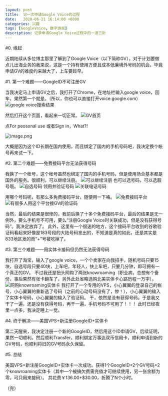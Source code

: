 ```yaml
---
layout: post
title:  记一次申请Google Voice的过程
date:   2020-06-21 16:14:00 +0800
categories: 兴趣
tags: [GoogleVoice, 数字游民]
description: 记录申请Google Voice过程中的一波三折
---
```


#0. 缘起

近期陆续从多位博主那里了解到了Google Voice（以下简称GV），对于计划要做点儿出海业务的我来说，这是一个持有使用方便且成本低廉境外号码的机会。毕竟申请GV的难度约来越大了，上车要趁早。
<!-- more -->

#1. 第一个难题——GoogleID不可注册GV

当我决定马上申请GV之后，我打开了Chrome，在地址栏输入google voice，回车，果然第一个就是。（所以，你也可以直接打开voice.google.com）
![google voice搜索结果](https://upload-images.jianshu.io/upload_images/1428493-21a15ae8daf90812.png?imageMogr2/auto-orient/strip%7CimageView2/2/w/1240)

然后打开这个页面，看起来一切正常。
![GV首页](https://upload-images.jianshu.io/upload_images/1428493-0385463c5d04b86e.png?imageMogr2/auto-orient/strip%7CimageView2/2/w/1240)

点For peosonal use 或者Sign in，What?!

![image.png](https://upload-images.jianshu.io/upload_images/1428493-c6f17ef86f08d30d.png?imageMogr2/auto-orient/strip%7CimageView2/2/w/1240)

大概是因为这个ID长期在国内使用，而且绑定了国内的手机号码吧，我决定换个帐号再来试一下。

#2. 第二个难题——免费接码平台无法获得号码

我换了一个帐号，这个帐号虽然也绑定了国内的手机号码，但是使用场合基本都是国外的服务。很顺利，可以继续注册。
![可以继续注册](https://upload-images.jianshu.io/upload_images/1428493-f8201ebd1f4ba948.png?imageMogr2/auto-orient/strip%7CimageView2/2/w/1240)
也可以选号码，可以选靓号哦。
![自选号码](https://upload-images.jianshu.io/upload_images/1428493-7ba72b0471987024.png?imageMogr2/auto-orient/strip%7CimageView2/2/w/1240)
领用并验证号码
![关联电话号码](https://upload-images.jianshu.io/upload_images/1428493-b69ccfebf880e15f.png?imageMogr2/auto-orient/strip%7CimageView2/2/w/1240)

用哪个号码呢，有那么多免费接码平台，随便用一下咯。
![免费接码平台](https://upload-images.jianshu.io/upload_images/1428493-73ea992a7d914cfc.png?imageMogr2/auto-orient/strip%7CimageView2/2/w/1240)
![有很多人用这个平台接GV的验证码](https://upload-images.jianshu.io/upload_images/1428493-6a1db361147f0af1.png?imageMogr2/auto-orient/strip%7CimageView2/2/w/1240)

当然，最后的结果是很惨的，我前后换了十多个免费接码平台，最后的结果是无一例外，要么手机号不可用，要么“注册Google Voice时关联成功，但是没有获得号码”。我决定放弃了。
此外，这里有一个很迷的地方，这个接码平台收到的谷歌验证码看起来好像是183号段的大陆号码发出的，不知道是真的如此，还是其实是833地区发的而“+”号被吃掉了。

#3. 第三个难题——用实体卡接码但仍然无法获得号码

我打开了淘宝，输入了google voice，一个个卖家在向我招手，随机号码只要15块，自选号段只要40块，上车吧，年轻人，快上车吧，只要几分钟，即可拥有一个真正的GV。
不过我还是扭头网购了两张knowroaming（职业病，总想有个备份，事后果然有张卡翻车了，另外此处省略选购北美实体卡心路历程一万字）。
![网购knowroaming实体卡](https://upload-images.jianshu.io/upload_images/1428493-38e229f7778770ea.png?imageMogr2/auto-orient/strip%7CimageView2/2/w/1240)
我打开了一个专用的VPS，小心翼翼的登录自己的帐号，小心翼翼的重新选了号码（之前的心动号码没有了，惨！），小心翼翼的输入了实体卡号码，小心翼翼的输入了验证码。
干，依然是没有获得号码。于是我又干了一遍，还是没有获得号码，再干一遍，手机号码不可用了！！！
此时已经夜里一点多，我决定睡上一觉。

#4. 终于解决——美国VPS+新注册GoogleID+实体卡

第二天醒来，我决定注册一个新的GoogleID，然后用这个ID申请GV，后续证明，果然一切顺利。然后顺利Transfer，顺利绑定万事达双币信用卡，顺利申请到新的GV号码，也顺利将旧的GV号码永久保留。

#5. 总结

美国VPS+新注册GoogleID+实体卡一次成功。获得1个GoogleID+2个GV号码+2个knowroaming实体卡（其中一个被搞欠费需充值才可继续使用，另一张余额为零，可只用来接码）。
共花费￥136.00+$30.00，折腾了N个小时。

（完）
